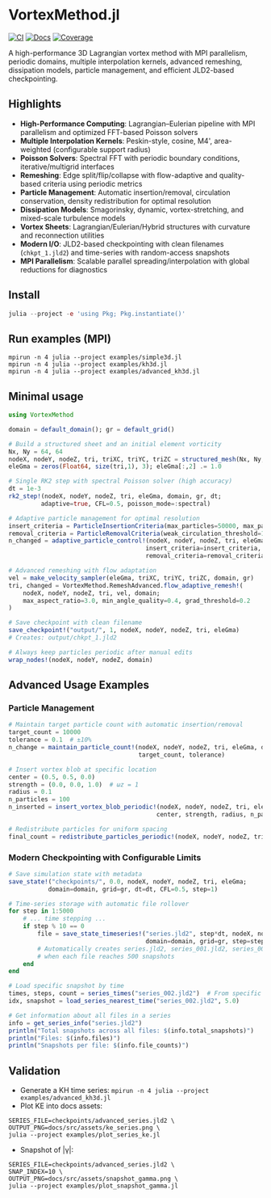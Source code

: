 # VortexMethod.jl

[![CI](https://github.com/subhk/VortexMethod.jl/actions/workflows/CI.yml/badge.svg?branch=main)](https://github.com/subhk/VortexMethod.jl/actions/workflows/CI.yml?query=branch%3Amain)
[![Docs](https://img.shields.io/badge/docs-dev-blue.svg)](https://subhk.github.io/VortexMethod.jl)
[![Coverage](https://codecov.io/gh/subhk/VortexMethod.jl/branch/main/graph/badge.svg)](https://codecov.io/gh/subhk/VortexMethod.jl)

A high-performance 3D Lagrangian vortex method with MPI parallelism, periodic domains, multiple interpolation kernels, advanced remeshing, dissipation models, particle management, and efficient JLD2-based checkpointing. 

## Highlights

- **High-Performance Computing**: Lagrangian–Eulerian pipeline with MPI parallelism and optimized FFT-based Poisson solvers
- **Multiple Interpolation Kernels**: Peskin-style, cosine, M4', area-weighted (configurable support radius)
- **Poisson Solvers**: Spectral FFT with periodic boundary conditions, iterative/multigrid interfaces
- **Remeshing**: Edge split/flip/collapse with flow-adaptive and quality-based criteria using periodic metrics  
- **Particle Management**: Automatic insertion/removal, circulation conservation, density redistribution for optimal resolution
- **Dissipation Models**: Smagorinsky, dynamic, vortex-stretching, and mixed-scale turbulence models
- **Vortex Sheets**: Lagrangian/Eulerian/Hybrid structures with curvature and reconnection utilities
- **Modern I/O**: JLD2-based checkpointing with clean filenames (`chkpt_1.jld2`) and time-series with random-access snapshots
- **MPI Parallelism**: Scalable parallel spreading/interpolation with global reductions for diagnostics

## Install

```julia
julia --project -e 'using Pkg; Pkg.instantiate()'
```

## Run examples (MPI)

```
mpirun -n 4 julia --project examples/simple3d.jl
mpirun -n 4 julia --project examples/kh3d.jl
mpirun -n 4 julia --project examples/advanced_kh3d.jl
```

## Minimal usage

```julia
using VortexMethod

domain = default_domain(); gr = default_grid()

# Build a structured sheet and an initial element vorticity
Nx, Ny = 64, 64
nodeX, nodeY, nodeZ, tri, triXC, triYC, triZC = structured_mesh(Nx, Ny; domain=domain)
eleGma = zeros(Float64, size(tri,1), 3); eleGma[:,2] .= 1.0

# Single RK2 step with spectral Poisson solver (high accuracy)
dt = 1e-3
rk2_step!(nodeX, nodeY, nodeZ, tri, eleGma, domain, gr, dt; 
         adaptive=true, CFL=0.5, poisson_mode=:spectral)

# Adaptive particle management for optimal resolution
insert_criteria = ParticleInsertionCriteria(max_particles=50000, max_particle_spacing=0.02)
removal_criteria = ParticleRemovalCriteria(weak_circulation_threshold=1e-8)
n_changed = adaptive_particle_control!(nodeX, nodeY, nodeZ, tri, eleGma, domain; 
                                      insert_criteria=insert_criteria, 
                                      removal_criteria=removal_criteria)

# Advanced remeshing with flow adaptation
vel = make_velocity_sampler(eleGma, triXC, triYC, triZC, domain, gr)
tri, changed = VortexMethod.RemeshAdvanced.flow_adaptive_remesh!(
    nodeX, nodeY, nodeZ, tri, vel, domain;
    max_aspect_ratio=3.0, min_angle_quality=0.4, grad_threshold=0.2
)

# Save checkpoint with clean filename
save_checkpoint!("output/", 1, nodeX, nodeY, nodeZ, tri, eleGma)
# Creates: output/chkpt_1.jld2

# Always keep particles periodic after manual edits
wrap_nodes!(nodeX, nodeY, nodeZ, domain)
```

## Advanced Usage Examples

### Particle Management
```julia
# Maintain target particle count with automatic insertion/removal
target_count = 10000
tolerance = 0.1  # ±10%
n_change = maintain_particle_count!(nodeX, nodeY, nodeZ, tri, eleGma, domain, 
                                    target_count, tolerance)

# Insert vortex blob at specific location
center = (0.5, 0.5, 0.0)
strength = (0.0, 0.0, 1.0)  # ωz = 1
radius = 0.1
n_particles = 100
n_inserted = insert_vortex_blob_periodic!(nodeX, nodeY, nodeZ, tri, eleGma, domain,
                                         center, strength, radius, n_particles)

# Redistribute particles for uniform spacing
final_count = redistribute_particles_periodic!(nodeX, nodeY, nodeZ, tri, eleGma, domain)
```

### Modern Checkpointing with Configurable Limits
```julia
# Save simulation state with metadata
save_state!("checkpoints/", 0.0, nodeX, nodeY, nodeZ, tri, eleGma;
           domain=domain, grid=gr, dt=dt, CFL=0.5, step=1)

# Time-series storage with automatic file rollover
for step in 1:5000
    # ... time stepping ...
    if step % 10 == 0
        file = save_state_timeseries!("series.jld2", step*dt, nodeX, nodeY, nodeZ, tri, eleGma;
                                      domain=domain, grid=gr, step=step, max_snapshots=500)
        # Automatically creates series.jld2, series_001.jld2, series_002.jld2, etc.
        # when each file reaches 500 snapshots
    end
end

# Load specific snapshot by time
times, steps, count = series_times("series_002.jld2")  # From specific file
idx, snapshot = load_series_nearest_time("series_002.jld2", 5.0)

# Get information about all files in a series
info = get_series_info("series.jld2")
println("Total snapshots across all files: $(info.total_snapshots)")
println("Files: $(info.files)")
println("Snapshots per file: $(info.file_counts)")
```

## Validation

- Generate a KH time series: `mpirun -n 4 julia --project examples/advanced_kh3d.jl`
- Plot KE into docs assets:

```
SERIES_FILE=checkpoints/advanced_series.jld2 \
OUTPUT_PNG=docs/src/assets/ke_series.png \
julia --project examples/plot_series_ke.jl
```

- Snapshot of |γ|:

```
SERIES_FILE=checkpoints/advanced_series.jld2 \
SNAP_INDEX=10 \
OUTPUT_PNG=docs/src/assets/snapshot_gamma.png \
julia --project examples/plot_snapshot_gamma.jl
```


